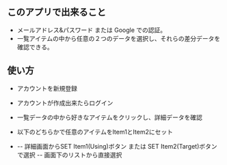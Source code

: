 ## このアプリで出来ること

- メールアドレス&パスワード または Google での認証。
- 一覧アイテムの中から任意の２つのデータを選択し、それらの差分データを確認できる。

## 使い方

- アカウントを新規登録

- アカウントが作成出来たらログイン

- 一覧データの中から好きなアイテムをクリックし、詳細データを確認

- 以下のどちらかで任意のアイテムをItem1とItem2にセット
- 
  -- 詳細画面からSET Item1(Using)ボタン または SET Item2(Target)ボタンで選択
  -- 画面下のリストから直接選択
